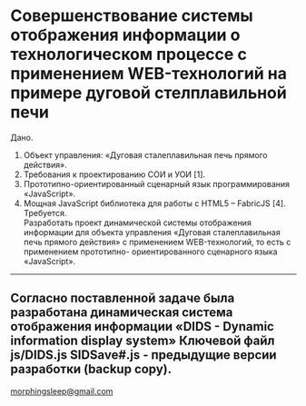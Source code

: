 # Совершенствование системы отображения информации о технологическом процессе с применением WEB-технологий на примере дуговой стелплавильной печи
Дано.  <br>
1. Объект управления: «Дуговая сталеплавильная печь прямого действия».<br>
2. Требования к проектированию СОИ и УОИ [1].<br>
3. Прототипно-ориентированный сценарный язык программирования<br>
«JavaScript».<br>
4. Мощная JavaScript библиотека для работы с HTML5 – FabricJS [4].<br>
Требуется.<br>
Разработать проект динамической системы отображения информации для
объекта управления «Дуговая сталеплавильная печь прямого действия» с
применением WEB-технологий, то есть с применением прототипно-
ориентированного сценарного языка «JavaScript».
----------
Согласно поставленной задаче была разработана динамическая система отображения информации  «DIDS - Dynamic information display system»
<strong> Ключевой файл js/DIDS.js </strong>
SIDSave#.js - предыдущие версии разработки (backup copy).
----------
morphingsleep@gmail.com